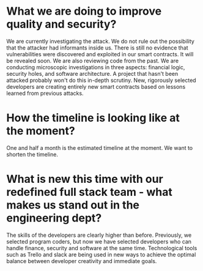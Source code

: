 # What we are doing to improve quality and security?
We are currently investigating the attack. We do not rule out the possibility that the attacker had informants inside us. There is still no evidence that vulnerabilities were discovered and exploited in our smart contracts. It will be revealed soon.
We are also reviewing code from the past. We are conducting microscopic investigations in three aspects: financial logic, security holes, and software architecture. A project that hasn't been attacked probably won't do this in-depth scrutiny.
New, rigorously selected developers are creating entirely new smart contracts based on lessons learned from previous attacks.


# How the timeline is looking like at the moment?
One and half a month is the estimated timeline at the moment. We want to shorten the timeline.

# What is new this time with our redefined full stack team - what makes us stand out in the engineering dept?

The skills of the developers are clearly higher than before. Previously, we selected program coders, but now we have selected developers who can handle finance, security and software at the same time.
Technological tools such as Trello and slack are being used in new ways to achieve the optimal balance between developer creativity and immediate goals.

